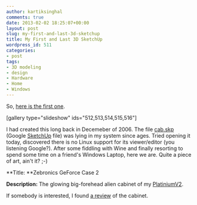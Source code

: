 ```yaml
---
author: kartiksinghal
comments: true
date: 2013-02-02 18:25:07+00:00
layout: post
slug: my-first-and-last-3d-sketchup
title: My First and Last 3D SketchUp
wordpress_id: 511
categories:
- post
tags:
- 3D modeling
- design
- Hardware
- Home
- Windows
---
```


So, [here is the first one](http://k4rtik.wordpress.com/2013/02/01/28-days-challenge/).

[gallery type="slideshow" ids="512,513,514,515,516"]

I had created this long back in Decemeber of 2006. The file [cab.skp](http://dl.dropbox.com/u/10479492/cab.skp) (Google [SketchUp](http://sketchup.google.com/) file) was lying in my system since ages. Tried opening it today, discovered there is no Linux support for its viewer/editor (you listening Google?). After some fiddling with Wine and finally resorting to spend some time on a friend's Windows Laptop, here we are. Quite a piece of art, ain't it? ;-)

**Title: **Zebronics GeForce Case 2

**Description:** The glowing big-forehead alien cabinet of my [PlatiniumV2](https://www.facebook.com/media/set/?set=a.1644154190884.2091654.1447742462&type=1&l=f0f82b8b76).

If somebody is interested, I found [a review](http://skajind.blogspot.in/2009/04/zebronics-geforce-case-2-reviews.html) of the cabinet.
